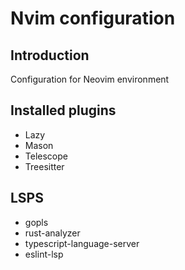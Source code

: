 # Nvim configuration

## Introduction

Configuration for Neovim environment

## Installed plugins

* Lazy
* Mason
* Telescope
* Treesitter

## LSPS

* gopls
* rust-analyzer
* typescript-language-server
* eslint-lsp

